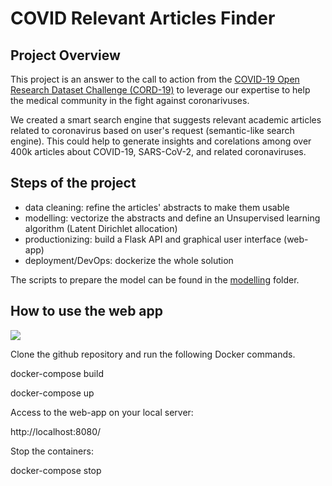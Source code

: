 # COVID Relevant Articles Finder

## Project Overview

This project is an answer to the call to action from the [COVID-19 Open Research Dataset Challenge (CORD-19)](https://www.kaggle.com/allen-institute-for-ai/CORD-19-research-challenge) to leverage our expertise to help the medical community in the fight against coronarivuses.

We created a smart search engine that suggests relevant academic articles related to coronavirus based on user's request (semantic-like search engine).
This could help to generate insights and corelations among over 400k articles about COVID-19, SARS-CoV-2, and related coronaviruses.

## Steps of the project

- data cleaning: refine the articles' abstracts to make them usable
- modelling: vectorize the abstracts and define an Unsupervised learning algorithm (Latent Dirichlet allocation)
- productionizing: build a Flask API and graphical user interface (web-app)
- deployment/DevOps: dockerize the whole solution

The scripts to prepare the model can be found in the [modelling](https://github.com/Thibault-Mattera/COVID-Relevant_Articles-Finder/tree/master/modelling) folder.

## How to use the web app

![](/images/covid-app-demo.gif)

Clone the github repository and run the following Docker commands.

docker-compose build

docker-compose up

Access to the web-app on your local server:

http://localhost:8080/

Stop the containers:

docker-compose stop
